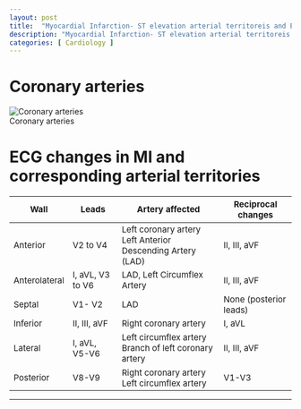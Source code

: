 ```yaml
---
layout: post
title:  "Myocardial Infarction- ST elevation arterial territoreis and ECG leads"
description: "Myocardial Infarction- ST elevation arterial territoreis and ECG leads"
categories: [ Cardiology ]
---
```


# Coronary arteries 
<img src="{{ site.baseurl }}/assets/images/cardiology/cardiology-coronary-arteries.png" alt="Coronary arteries" class="img-thumbnail"> 
<figcaption class="figure-caption text-left">Coronary arteries</figcaption>

# ECG changes in MI and corresponding arterial territories 
<table style="font-size: 15px !important;" class="table table-bordered table-striped">
<thead>
  <tr>
    <th>Wall</th>
    <th>Leads</th>
    <th>Artery affected</th>
    <th>Reciprocal changes</th>
  </tr>
</thead>
<tbody>
  <tr>
    <td>Anterior</td>
    <td>V2 to V4</td>
    <td>Left coronary artery<br>Left Anterior Descending Artery (LAD)</td>
    <td>II, III, aVF</td>
  </tr>
  <tr>
    <td>Anterolateral</td>
    <td>I, aVL, V3 to V6</td>
    <td>LAD, Left Circumflex Artery</td>
    <td>II, III, aVF</td>
  </tr>
  <tr>
    <td>Septal </td>
    <td>V1- V2 </td>
    <td>LAD</td>
    <td>None (posterior leads)</td>
  </tr>
  <tr>
    <td>Inferior </td>
    <td>II, III, aVF</td>
    <td>Right coronary artery</td>
    <td>I, aVL</td>
  </tr>
  <tr>
    <td>Lateral</td>
    <td>I, aVL, V5-V6</td>
    <td>Left circumflex artery<br>Branch of left coronary artery</td>
    <td>II, III, aVF</td>
  </tr>
  <tr>
    <td>Posterior</td>
    <td>V8-V9</td>
    <td>Right coronary artery <br>Left circumflex artery </td>
    <td>V1-V3</td>
  </tr>
</tbody>
</table>

---